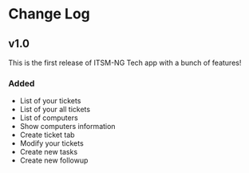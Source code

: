 # Change Log

## v1.0

This is the first release of ITSM-NG Tech app with a bunch of features!

### Added

+ List of your tickets
+ List of your all tickets
+ List of computers
+ Show computers information
+ Create ticket tab
+ Modify your tickets
+ Create new tasks
+ Create new followup
